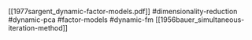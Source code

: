 [[1977sargent_dynamic-factor-models.pdf]]
#dimensionality-reduction #dynamic-pca #factor-models #dynamic-fm
[[1956bauer_simultaneous-iteration-method]]

